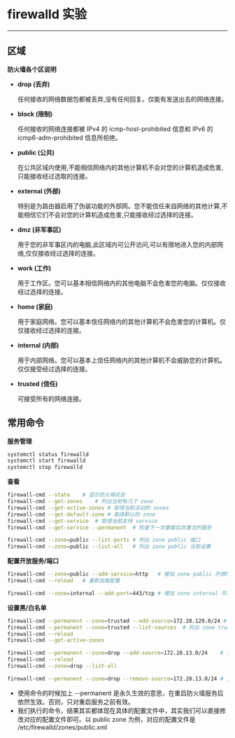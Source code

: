 # firewalld 实验

---

## 区域
**防火墙各个区说明**
- **drop (丢弃)**

    任何接收的网络数据包都被丢弃,没有任何回复。仅能有发送出去的网络连接。

- **block (限制)**

    任何接收的网络连接都被 IPv4 的 icmp-host-prohibited 信息和 IPv6 的 icmp6-adm-prohibited 信息所拒绝。

- **public (公共)**

    在公共区域内使用,不能相信网络内的其他计算机不会对您的计算机造成危害,只能接收经过选取的连接。

- **external (外部)**

    特别是为路由器启用了伪装功能的外部网。您不能信任来自网络的其他计算,不能相信它们不会对您的计算机造成危害,只能接收经过选择的连接。

- **dmz (非军事区)**

    用于您的非军事区内的电脑,此区域内可公开访问,可以有限地进入您的内部网络,仅仅接收经过选择的连接。

- **work (工作)**

    用于工作区。您可以基本相信网络内的其他电脑不会危害您的电脑。仅仅接收经过选择的连接。

- **home (家庭)**

    用于家庭网络。您可以基本信任网络内的其他计算机不会危害您的计算机。仅仅接收经过选择的连接。

- **internal (内部)**

    用于内部网络。您可以基本上信任网络内的其他计算机不会威胁您的计算机。仅仅接受经过选择的连接。

- **trusted (信任)**

    可接受所有的网络连接。

## 常用命令
**服务管理**
```bash
systemctl status firewalld
systemctl start firewalld
systemctl stop firewalld
```

**查看**
```bash
firewall-cmd --state    # 显示防火墙状态
firewall-cmd --get-zones    # 列出当前有几个 zone
firewall-cmd --get-active-zones # 取得当前活动的 zones
firewall-cmd --get-default-zone # 取得默认的 zone
firewall-cmd --get-service  # 取得当前支持 service
firewall-cmd --get-service --permanent  # 检查下一次重载后将激活的服务

firewall-cmd --zone=public --list-ports # 列出 zone public 端口
firewall-cmd --zone=public --list-all   # 列出 zone public 当前设置
```

**配置开放服务/端口**
```bash
firewall-cmd --zone=public --add-service=http   # 增加 zone public 开放http service
firewall-cmd --reload   # 重新加载配置

firewall-cmd --zone=internal --add-port=443/tcp # 增加 zone internal 开放 443/tcp 协议端口
```

**设置黑/白名单**
```bash
firewall-cmd --permanent --zone=trusted --add-source=172.28.129.0/24 # 增加 172.28.129.0/24 网段到 zone trusted
firewall-cmd --permanent --zone=trusted --list-sources  # 列出 zone truste 的白名单
firewall-cmd --reload
firewall-cmd --get-active-zones

firewall-cmd --permanent --zone=drop --add-source=172.28.13.0/24    # 添加 172.28.13.0/24 到 zone drop
firewall-cmd --reload
firewall-cmd --zone=drop --list-all

firewall-cmd --permanent --zone=drop --remove-source=172.28.13.0/24 # 从zone drop中删除172.28.13.0/24
```

- 使用命令的时候加上 --permanent 是永久生效的意思，在重启防火墙服务后依然生效。否则，只对重启服务之前有效。
- 我们执行的命令，结果其实都体现在具体的配置文件中，其实我们可以直接修改对应的配置文件即可。以 public zone 为例，对应的配置文件是 /etc/firewalld/zones/public.xml
